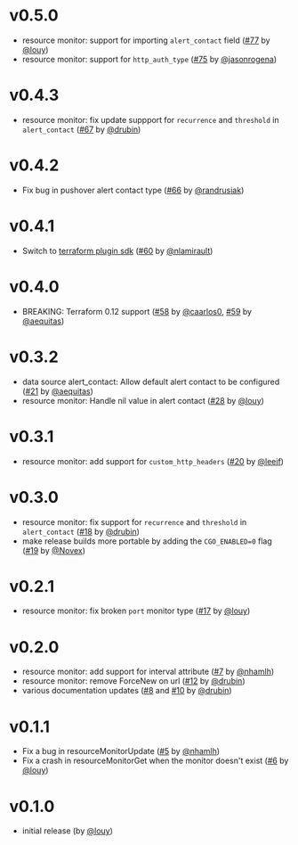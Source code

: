 # v0.5.0
- resource monitor: support for importing `alert_contact` field ([#77](https://github.com/louy/terraform-provider-uptimerobot/pull/77) by [@louy](https://github.com/louy))
- resource monitor: support for `http_auth_type` ([#75](https://github.com/louy/terraform-provider-uptimerobot/pull/75) by [@jasonrogena](https://github.com/jasonrogena))

# v0.4.3
- resource monitor: fix update suppport for `recurrence` and `threshold` in `alert_contact` ([#67](https://github.com/louy/terraform-provider-uptimerobot/pull/67) by [@drubin](https://github.com/drubin))

# v0.4.2
- Fix bug in pushover alert contact type ([#66](https://github.com/louy/terraform-provider-uptimerobot/pull/66) by [@randrusiak](https://github.com/randrusiak))

# v0.4.1
- Switch to [terraform plugin sdk](https://www.terraform.io/docs/extend/plugin-sdk.html) ([#60](https://github.com/louy/terraform-provider-uptimerobot/pull/60) by [@nlamirault](https://github.com/nlamirault))

# v0.4.0
- BREAKING: Terraform 0.12 support ([#58](https://github.com/louy/terraform-provider-uptimerobot/pull/58) by [@caarlos0](https://github.com/caarlos0), [#59](https://github.com/louy/terraform-provider-uptimerobot/pull/59) by [@aequitas](https://github.com/aequitas))

# v0.3.2
- data source alert_contact: Allow default alert contact to be configured ([#21](https://github.com/louy/terraform-provider-uptimerobot/pull/21) by [@aequitas](https://github.com/aequitas))
- resource monitor: Handle nil value in alert contact ([#28](https://github.com/louy/terraform-provider-uptimerobot/pull/28) by [@louy](https://github.com/louy))

# v0.3.1
- resource monitor: add support for `custom_http_headers` ([#20](https://github.com/louy/terraform-provider-uptimerobot/pull/20) by [@leeif](https://github.com/leeif))

# v0.3.0
- resource monitor: fix support for `recurrence` and `threshold` in `alert_contact` ([#18](https://github.com/louy/terraform-provider-uptimerobot/pull/18) by [@drubin](https://github.com/drubin))
- make release builds more portable by adding the `CGO_ENABLED=0` flag ([#19](https://github.com/louy/terraform-provider-uptimerobot/pull/19) by [@Novex](https://github.com/Novex))

# v0.2.1
- resource monitor: fix broken `port` monitor type ([#17](https://github.com/louy/terraform-provider-uptimerobot/pull/17) by [@louy](https://github.com/louy))

# v0.2.0
- resource monitor: add support for interval attribute ([#7](https://github.com/louy/terraform-provider-uptimerobot/pull/7) by [@nhamlh](https://github.com/nhamlh))
- resource monitor: remove ForceNew on url ([#12](https://github.com/louy/terraform-provider-uptimerobot/pull/12) by [@drubin](https://github.com/drubin))
- various documentation updates ([#8](https://github.com/louy/terraform-provider-uptimerobot/pull/8) and [#10](https://github.com/louy/terraform-provider-uptimerobot/pull/10) by [@drubin](https://github.com/drubin))

# v0.1.1
- Fix a bug in resourceMonitorUpdate ([#5](https://github.com/louy/terraform-provider-uptimerobot/pull/5) by [@nhamlh](https://github.com/nhamlh))
- Fix a crash in resourceMonitorGet when the monitor doesn't exist ([#6](https://github.com/louy/terraform-provider-uptimerobot/pull/6) by [@louy](https://github.com/louy))

# v0.1.0
- initial release (by [@louy](https://github.com/louy))
